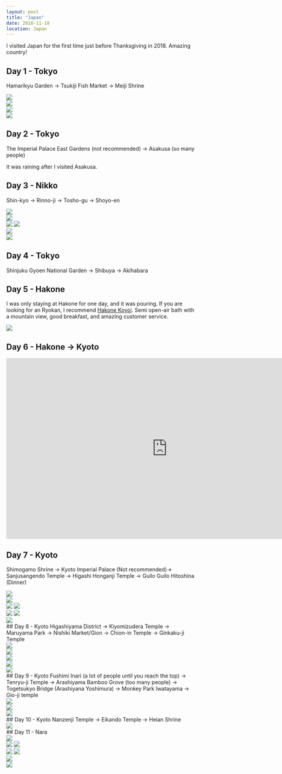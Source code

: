 ```yaml
---
layout: post
title: "Japan"
date: 2018-11-18
location: Japan
---
```

I visited Japan for the first time just before Thanksgiving in 2018. Amazing country!

## Day 1 - Tokyo
Hamarikyu Garden -> Tsukiji Fish Market -> Meiji Shrine

<div class="post-image">
    <img src="img/japan/tokyo/DSC00036.jpg">
</div>
<div class="post-image">
    <img src="img/japan/tokyo/DSC00063.jpg">
</div>
<div class="post-image">
    <img src="img/japan/tokyo/DSC00093.jpg">
</div>
<div class="post-image">
    <img src="img/japan/tokyo/DSC00121.jpg">
</div>

## Day 2 - Tokyo
The Imperial Palace East Gardens (not recommended) -> Asakusa (so many people)

It was raining after I visited Asakusa.

## Day 3 - Nikko

Shin-kyo -> Rinno-ji -> Tosho-gu -> Shoyo-en

<div class="post-image">
    <img src="img/japan/tokyo/DSC00182.jpg">
</div>
<div class="post-image">
    <img src="img/japan/tokyo/DSC00210.jpg">
</div>
<div class="post-image post-image--split">
    <img src="img/japan/tokyo/DSC00239.jpg" />
    <img src="img/japan/tokyo/DSC00338.jpg"  />
</div>
<div class="post-image">
    <img src="img/japan/tokyo/DSC00244.jpg">
</div>
<div class="post-image">
    <img src="img/japan/tokyo/DSC00322.jpg">
</div>

##  Day 4 - Tokyo
Shinjuku Gyoen National Garden -> Shibuya -> Akihabara

## Day 5 - Hakone
I was only staying at Hakone for one day, and it was pouring. If you are looking for an Ryokan, I recommend [Hakone Koyoi](www.hakone-koyoi.jp). Semi open-air bath with a mountain view, good breakfast, and amazing customer service.
<div class="post-image">
    <img src="img/japan/tokyo/DSC01596.jpg">
</div>

## Day 6 - Hakone -> Kyoto

<iframe width="853" height="480" src="https://www.youtube.com/embed/kmgTdwNKdl4?rel=0&amp;showinfo=0" frameborder="0" allow="accelerometer; autoplay; encrypted-media; gyroscope; picture-in-picture" allowfullscreen></iframe>

## Day 7 - Kyoto
Shimogamo Shrine -> Kyoto Imperial Palace (Not recommended)-> Sanjusangendo Temple -> Higashi Honganji Temple -> Guilo Guilo Hitoshina (Dinner)
<div class="post-image">
    <img src="img/japan/kyoto/DSC00514.jpg">
</div>
<div class="post-image">
    <img src="img/japan/kyoto/DSC00614.jpg">
</div>
<div class="post-image post-image--split">
    <img src="img/japan/kyoto/IMG_0230.jpg" />
    <img src="img/japan/kyoto/IMG_0235.jpg"  />
</div>
<div class="post-image post-image--split">
    <img src="img/japan/kyoto/IMG_0236.jpg" />
    <img src="img/japan/kyoto/IMG_0238.jpg"  />
</div>
<div class="post-image">
    <img src="img/japan/kyoto/IMG_0237.jpg">
</div>
## Day 8 - Kyoto
Higashiyama District -> Kiyomizudera Temple -> Maruyama Park -> Nishiki Market/Gion -> Chion-in Temple -> Ginkaku-ji Temple
<div class="post-image">
    <img src="img/japan/kyoto/DSC00655.jpg">
</div>
<div class="post-image">
    <img src="img/japan/kyoto/DSC00672.jpg">
</div>
<div class="post-image">
    <img src="img/japan/kyoto/DSC00704.jpg">
</div>
<div class="post-image">
    <img src="img/japan/kyoto/DSC00714.jpg">
</div>
<div class="post-image">
    <img src="img/japan/kyoto/DSC00748.jpg">
</div>
## Day 9 - Kyoto
Fushimi Inari (a lot of people until you reach the top) -> Tenryu-ji Temple -> Arashiyama Bamboo Grove (too many people) -> Togetsukyo Bridge (Arashiyana Yoshimura) -> Monkey Park Iwatayama -> Gio-ji temple
<div class="post-image">
    <img src="img/japan/kyoto/DSC00862.jpg">
</div>
<div class="post-image">
    <img src="img/japan/kyoto/DSC00948.jpg">
</div>
<div class="post-image">
    <img src="img/japan/kyoto/DSC01006.jpg">
</div>
## Day 10 - Kyoto
Nanzenji Temple -> Eikando Temple -> Heian Shrine
<div class="post-image">
    <img src="img/japan/kyoto/DSC01044.jpg">
</div>
## Day 11 - Nara
<div class="post-image">
    <img src="img/japan/kyoto/DSC01240.jpg">
</div>

<div class="post-image post-image--split">
    <img src="img/japan/kyoto/DSC01234.jpg" />
    <img src="img/japan/kyoto/DSC01170.jpg"  />
</div>
<div class="post-image post-image--split">
    <img src="img/japan/kyoto/DSC01057.jpg" />
    <img src="img/japan/kyoto/DSC01286.jpg"  />
</div>
<div class="post-image">
    <img src="img/japan/kyoto/DSC01297.jpg">
</div>
<div class="post-image">
    <img src="img/japan/kyoto/DSC01295.jpg">
</div>
